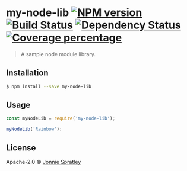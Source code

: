 # my-node-lib [![NPM version][npm-image]][npm-url] [![Build Status][travis-image]][travis-url] [![Dependency Status][daviddm-image]][daviddm-url] [![Coverage percentage][coveralls-image]][coveralls-url]
> A sample node module library.

## Installation

```sh
$ npm install --save my-node-lib
```

## Usage

```js
const myNodeLib = require('my-node-lib');

myNodeLib('Rainbow');
```
## License

Apache-2.0 © [Jonnie Spratley]()


[npm-image]: https://badge.fury.io/js/my-node-lib.svg
[npm-url]: https://npmjs.org/package/my-node-lib
[travis-image]: https://travis-ci.org/jonniespratley/my-node-lib.svg?branch=master
[travis-url]: https://travis-ci.org/jonniespratley/my-node-lib
[daviddm-image]: https://david-dm.org/jonniespratley/my-node-lib.svg?theme=shields.io
[daviddm-url]: https://david-dm.org/jonniespratley/my-node-lib
[coveralls-image]: https://coveralls.io/repos/jonniespratley/my-node-lib/badge.svg
[coveralls-url]: https://coveralls.io/r/jonniespratley/my-node-lib
